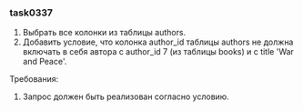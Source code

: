 
### task0337

1. Выбрать все колонки из таблицы authors.
2. Добавить условие, что колонка author_id таблицы authors не должна включать в себя автора с author_id 7 (из таблицы books) и с title &#39;War and Peace&#39;.


Требования:
1.	Запрос должен быть реализован согласно условию.


